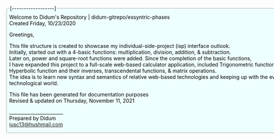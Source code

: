 
######
<fieldset><legend>[------------------]</legend>
Welcome to Didum's Repository | didum-gitrepo/essyntric-phases <br/>
Created Friday, 10/23/2020

Greetings,

<p>
    This file structure is created to showcase my individual-side-project (isp) interface outlook.<br/>
Initially, started out with a 4-basic functions: multiplication, division, addition, & subtraction.<br/>
Later on, power and square-root functions were added. Since the completion of the basic functions,<br/>
I have expanded this project to a full-scale web-based calculator application, included Trigonometric functions,<br/>
 Hyperbolic function and their inverses, transcendental functions, & matrix operations.<br/>
The idea is to learn new syntax and semantics of relative web-based technologies and keeping up with the ever-changing technological world.
</p>

<p>
    This file has been generated for documentation purposes<br/>
    Revised & updated on Thursday, November 11, 2021
</p>

_______________________<br/>
Prepared by Didum <br/>
iusc13@hushmail.com
</fieldset>

<style>
    fieldset {
        border: 1px solid #aaa;
        border-radius: 4px;
        padding: .5em .5em 0;
        color: #000;
        background:#eff;
        width:850px;
    }
</style>